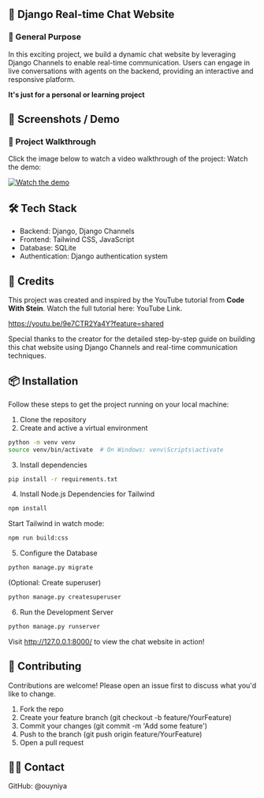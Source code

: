## 🌲 Django Real-time Chat Website

### 💼  General Purpose

In this exciting project, we build a dynamic chat website by leveraging Django Channels to enable real-time communication. Users can engage in live conversations with agents on the backend, providing an interactive and responsive platform.

**It's just for a personal or learning project**


## 📸 Screenshots / Demo

### 🎥 Project Walkthrough

Click the image below to watch a video walkthrough of the project:
Watch the demo: 

[![Watch the demo]()]()


## 🛠️ Tech Stack

- Backend: Django, Django Channels
- Frontend: Tailwind CSS, JavaScript
- Database: SQLite
- Authentication: Django authentication system


## 🙏 Credits

This project was created and inspired by the YouTube tutorial from **Code With Stein**.
Watch the full tutorial here: YouTube Link. 

https://youtu.be/9e7CTR2Ya4Y?feature=shared

Special thanks to the creator for the detailed step-by-step guide on building this chat website using Django Channels and real-time communication techniques.



## 📦 Installation

Follow these steps to get the project running on your local machine:

1. Clone the repository
2. Create and active a virtual environment

```bash
python -m venv venv
source venv/bin/activate  # On Windows: venv\Scripts\activate
```

3. Install dependencies

```bash
pip install -r requirements.txt
```

4. Install Node.js Dependencies for Tailwind

```bash
npm install
```

Start Tailwind in watch mode:

```bash
npm run build:css
```

5. Configure the Database

```bash
python manage.py migrate
```

(Optional: Create superuser)

```bash
python manage.py createsuperuser
```

6. Run the Development Server

```bash
python manage.py runserver
```

Visit http://127.0.0.1:8000/ to view the chat website in action!


## 🤝 Contributing
Contributions are welcome! Please open an issue first to discuss what you'd like to change.

1. Fork the repo
2. Create your feature branch (git checkout -b feature/YourFeature)
3. Commit your changes (git commit -m 'Add some feature')
4. Push to the branch (git push origin feature/YourFeature)
5. Open a pull request


## 🙋‍♂️ Contact
GitHub: @ouyniya